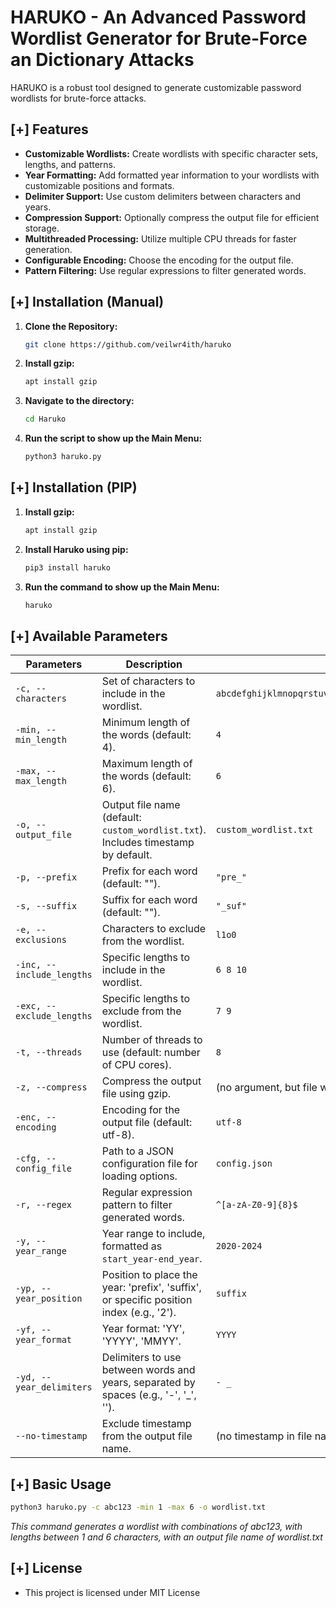# HARUKO - An Advanced Password Wordlist Generator for Brute-Force an Dictionary Attacks

HARUKO is a robust tool designed to generate customizable password wordlists for brute-force attacks.

## [+] Features

- **Customizable Wordlists:** Create wordlists with specific character sets, lengths, and patterns.
- **Year Formatting:** Add formatted year information to your wordlists with customizable positions and formats.
- **Delimiter Support:** Use custom delimiters between characters and years.
- **Compression Support:** Optionally compress the output file for efficient storage.
- **Multithreaded Processing:** Utilize multiple CPU threads for faster generation.
- **Configurable Encoding:** Choose the encoding for the output file.
- **Pattern Filtering:** Use regular expressions to filter generated words.

## [+] Installation (Manual)

1. **Clone the Repository:**
   ```bash
   git clone https://github.com/veilwr4ith/haruko
   ```

2. **Install gzip:**
   ```bash
   apt install gzip
   ```

3. **Navigate to the directory:**
   ```bash
   cd Haruko
   ```

4. **Run the script to show up the Main Menu:**
   ```bash
   python3 haruko.py
   ```

## [+] Installation (PIP)

1. **Install gzip:**
   ```bash
   apt install gzip
   ```

2. **Install Haruko using pip:**
   ```bash
   pip3 install haruko
   ```

3. **Run the command to show up the Main Menu:**
   ```bash
   haruko
   ```

## [+] Available Parameters

| Parameters        | Description                                                                                       | Example                                     |
|---------------|---------------------------------------------------------------------------------------------------|---------------------------------------------|
| `-c, --characters`   | Set of characters to include in the wordlist.                                                   | `abcdefghijklmnopqrstuvwxyzABCDEFGHIJKLMNOPQRSTUVWXYZ0123456789` |
| `-min, --min_length` | Minimum length of the words (default: 4).                                                        | `4`                                         |
| `-max, --max_length` | Maximum length of the words (default: 6).                                                        | `6`                                         |
| `-o, --output_file`  | Output file name (default: `custom_wordlist.txt`). Includes timestamp by default.                | `custom_wordlist.txt`                      |
| `-p, --prefix`       | Prefix for each word (default: "").                                                                | `"pre_"`                                    |
| `-s, --suffix`       | Suffix for each word (default: "").                                                                | `"_suf"`                                    |
| `-e, --exclusions`   | Characters to exclude from the wordlist.                                                           | `l1o0`                                      |
| `-inc, --include_lengths` | Specific lengths to include in the wordlist.                                                   | `6 8 10`                                    |
| `-exc, --exclude_lengths` | Specific lengths to exclude from the wordlist.                                                   | `7 9`                                       |
| `-t, --threads`      | Number of threads to use (default: number of CPU cores).                                           | `8`                                         |
| `-z, --compress`     | Compress the output file using gzip.                                                               | (no argument, but file will be compressed) |
| `-enc, --encoding`   | Encoding for the output file (default: utf-8).                                                     | `utf-8`                                     |
| `-cfg, --config_file`| Path to a JSON configuration file for loading options.                                             | `config.json`                               |
| `-r, --regex`        | Regular expression pattern to filter generated words.                                             | `^[a-zA-Z0-9]{8}$`                          |
| `-y, --year_range`   | Year range to include, formatted as `start_year-end_year`.                                         | `2020-2024`                                 |
| `-yp, --year_position`| Position to place the year: 'prefix', 'suffix', or specific position index (e.g., '2').             | `suffix`                                    |
| `-yf, --year_format` | Year format: 'YY', 'YYYY', 'MMYY'.                                                                 | `YYYY`                                      |
| `-yd, --year_delimiters`| Delimiters to use between words and years, separated by spaces (e.g., '-', '_', '').               | `- _`                                       |
| `--no-timestamp`     | Exclude timestamp from the output file name.                                                       | (no timestamp in file name)                |

## [+] Basic Usage

   ```bash
   python3 haruko.py -c abc123 -min 1 -max 6 -o wordlist.txt
   ```
*This command generates a wordlist with combinations of abc123, with lengths between 1 and 6 characters, with an output file name of wordlist.txt*

## [+] License

- This project is licensed under MIT License




